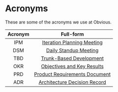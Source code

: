 # Acronyms

These are some of the acronyms we use at Obvious.

| Acronym |                                       Full-form                           |
| :-----: | :-----------------------------------------------------------------------: |
|   IPM   | [Iteration Planning Meeting](iteration-planning-meetings.md)              |
|   DSM   | [Daily Standup Meeting](daily-standup-meetings.md)                        |
|   TBD   | [Trunk-Based Development](release-engineering/trunk-based-development.md) |
|   OKR   | [Objectives and Key Results](https://en.wikipedia.org/wiki/OKR)           |
|   PRD   | [Product Requirements Document](product-requirements-document.md)         |
|   ADR   | [Architecture Decision Record](how-to-adr.md)                             |
